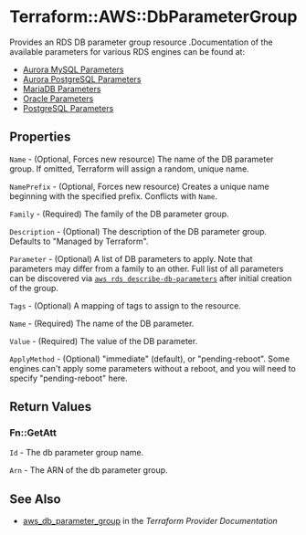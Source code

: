 # Terraform::AWS::DbParameterGroup

Provides an RDS DB parameter group resource .Documentation of the available parameters for various RDS engines can be found at:
* [Aurora MySQL Parameters](https://docs.aws.amazon.com/AmazonRDS/latest/UserGuide/AuroraMySQL.Reference.html)
* [Aurora PostgreSQL Parameters](https://docs.aws.amazon.com/AmazonRDS/latest/UserGuide/AuroraPostgreSQL.Reference.html)
* [MariaDB Parameters](https://docs.aws.amazon.com/AmazonRDS/latest/UserGuide/Appendix.MariaDB.Parameters.html)
* [Oracle Parameters](https://docs.aws.amazon.com/AmazonRDS/latest/UserGuide/USER_ModifyInstance.Oracle.html#USER_ModifyInstance.Oracle.sqlnet)
* [PostgreSQL Parameters](https://docs.aws.amazon.com/AmazonRDS/latest/UserGuide/Appendix.PostgreSQL.CommonDBATasks.html#Appendix.PostgreSQL.CommonDBATasks.Parameters)

## Properties

`Name` - (Optional, Forces new resource) The name of the DB parameter group. If omitted, Terraform will assign a random, unique name.

`NamePrefix` - (Optional, Forces new resource) Creates a unique name beginning with the specified prefix. Conflicts with `Name`.

`Family` - (Required) The family of the DB parameter group.

`Description` - (Optional) The description of the DB parameter group. Defaults to "Managed by Terraform".

`Parameter` - (Optional) A list of DB parameters to apply. Note that parameters may differ from a family to an other. Full list of all parameters can be discovered via [`aws rds describe-db-parameters`](https://docs.aws.amazon.com/cli/latest/reference/rds/describe-db-parameters.html) after initial creation of the group.

`Tags` - (Optional) A mapping of tags to assign to the resource.

`Name` - (Required) The name of the DB parameter.

`Value` - (Required) The value of the DB parameter.

`ApplyMethod` - (Optional) "immediate" (default), or "pending-reboot". Some
engines can't apply some parameters without a reboot, and you will need to
specify "pending-reboot" here.


## Return Values

### Fn::GetAtt

`Id` - The db parameter group name.

`Arn` - The ARN of the db parameter group.

## See Also

* [aws_db_parameter_group](https://www.terraform.io/docs/providers/aws/r/db_parameter_group.html) in the _Terraform Provider Documentation_